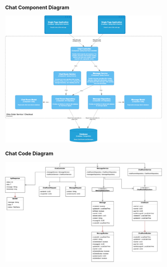 ### Chat Component Diagram
![image](images/image0.png)
### Chat Code Diagram
![image](images/image1.png)

